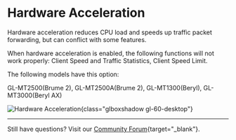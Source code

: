 # Hardware Acceleration

Hardware acceleration reduces CPU load and speeds up traffic packet forwarding, but can conflict with some features.

When hardware acceleration is enabled, the following functions will not work properly: Client Speed and Traffic Statistics, Client Speed Limit.

The following models have this option:

GL-MT2500(Brume 2), GL-MT2500A(Brume 2), GL-MT1300(Beryl), GL-MT3000(Beryl AX)

![Hardware Acceleration](https://static.gl-inet.com/docs/en/4/tutorials/hardware_acceleration/hardware_acceleration.png){class="glboxshadow gl-60-desktop"}

---

Still have questions? Visit our [Community Forum](https://forum.gl-inet.com){target="_blank"}.
